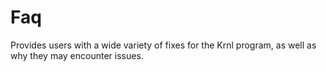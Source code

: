 # Faq
Provides users with a wide variety of fixes for the Krnl program, as well as why they may encounter issues. 
